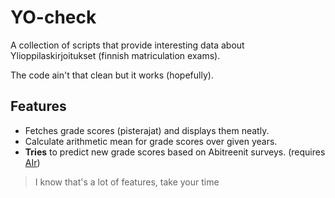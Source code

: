 # YO-check

A collection of scripts that provide interesting data about Ylioppilaskirjoitukset (finnish matriculation exams).

The code ain't that clean but it works (hopefully). 

## Features

- Fetches grade scores (pisterajat) and displays them neatly.
- Calculate arithmetic mean for grade scores over given years.
- __Tries__ to predict new grade scores based on Abitreenit surveys. (requires [AIr](https://github.com/Remeski/AIr))

>I know that's a lot of features, take your time


